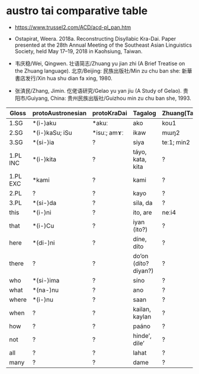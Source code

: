 # austro tai comparative table

- https://www.trussel2.com/ACD/acd-pl_pan.htm

- Ostapirat, Weera. 2018a. Reconstructing Disyllabic Kra-Dai. Paper presented at the 28th Annual Meeting of the Southeast Asian Linguistics Society, held May 17–19, 2018 in Kaohsiung, Taiwan.

- 韦庆稳/Wei, Qingwen. 壮语简志/Zhuang yu jian zhi (A Brief Treatise on the Zhuang language). 北京/Beijing: 民族出版社/Min zu chu ban she: 新華書店发行/Xin hua shu dian fa xing, 1980.

- 张済民/Zhang, Jimin. 仡佬语研究/Gelao yu yan jiu (A Study of Gelao). 贵阳市/Guiyang, China: 贵州民族出版社/Guizhou min zu chu ban she, 1993.

|Gloss|protoAustronesian|protoKraDai|Tagalog|Zhuang(Tai)|Gelao(Kra)
|-----------|-----------|-----------|------------|-----------|------------|
|1.SG|*(i-)aku|*akuː|ako|kou1|ei33|
|2.SG|*(i-)kaSu; iSu|*isuː; amɤː|ikaw|mɯŋ2|mɯ31|
|3.SG|*(si-)ia|?|siya|teː1; min2|mi35|
|1.PL INC|*(i-)kita|?|táyo, kata, kita|?|?|
|1.PL EXC|*kami|?|kami|?|?|
|2.PL|?|?|kayo|?|?|
|3.PL|*(si-)da|?|sila, da|?|?|
|this|*(i-)ni|?|ito, are|neːi4|nyi35|
|that|*(i-)Cu|?|iyan (ito?)|?|?|
|here|*(di-)ni|?|díne, díto|?|?|
|there|?|?|doʼon (díto? diyan?)|?|?|
|who|*(si-)ima|?|síno|?|?|
|what|*(na-)nu|?|ano|?|?|
|where|*(i-)nu|?|saan|?|?|
|when|?|?|kailan, kaylan|?|?|
|how|?|?|paáno|?|?|
|not|?|?|hindeʼ, dileʼ|?|?|
|all|?|?|lahat|?|?|
|many|?|?|dame|?|?|
